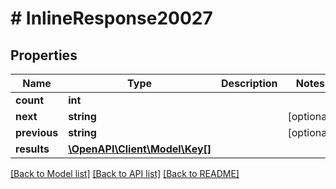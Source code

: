 # # InlineResponse20027

## Properties

Name | Type | Description | Notes
------------ | ------------- | ------------- | -------------
**count** | **int** |  | 
**next** | **string** |  | [optional] 
**previous** | **string** |  | [optional] 
**results** | [**\OpenAPI\Client\Model\Key[]**](Key.md) |  | 

[[Back to Model list]](../../README.md#documentation-for-models) [[Back to API list]](../../README.md#documentation-for-api-endpoints) [[Back to README]](../../README.md)


